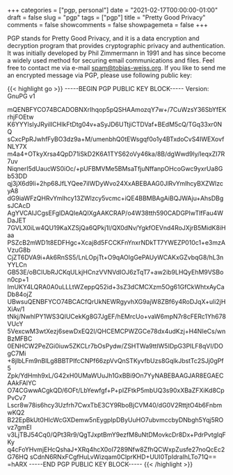 +++
categories = ["pgp, personal"]
date = "2021-02-17T00:00:00-01:00"
draft = false
slug = "pgp"
tags = ["pgp"]
title = "Pretty Good Privacy"
comments = false
showcomments = false
showpagemeta = false
+++

PGP stands for Pretty Good Privacy, and it is a data encryption and decryption program that provides cryptographic privacy and authentication.
It was initially developed by Phil Zimmermann in 1991 and has since become a widely used method for securing email communications and files.
Feel free to contact me via e-mail [spam@tobias-weiss.org](mailto:spam@tobias-weiss.org).
If you like to send me an encrypted message via PGP, please use following public key:

{{< highlight go >}}
-----BEGIN PGP PUBLIC KEY BLOCK-----
Version: GnuPG v1

mQENBFYCO74BCADOBNXrIhqop5pQSHAAmozqY7w+/7CuWzsY36SbYfEKrhjFOEtw
K6YYYlsIyJRyilICHIkFtDtg04v+aSyJD6UTtjiCTDVaf+BEdM5cQ/TGq33xr0NQ
sCxcPpRJwhfFyBO3dz9a+M/umenbhQ0tEWsgqf0o1y4BTxdoCvS4IWEXovfNLY7X
m4a4+OTkyXrsa4QpD71iSkD2K6A1TYS62oVy46ka/8B/dgWwd9ly/IeqxZI7R7uv
NiqnerI5dUaucWS0iOc/+pUFBMVMe5BMsaTfjuNffanpOHcoGwc9yxrUa8Gb53DD
qj3jX6d9li+2hp68JfLYQee7iIWDyWvo24XxABEBAAG0JlRvYmlhcyBXZWlzcyA8
dG9iaWFzQHRvYmlhcy13ZWlzcy5vcmc+iQE4BBMBAgAiBQJWAju+AhsDBgsJCAcD
AgYVCAIJCgsEFgIDAQIeAQIXgAAKCRAP/o4W38tth590CADGPIwTlfFau4WDaJET
7GVLX0iLw4QU19KaXZSjQa6QPkj1l/QX0dNv/YgkfOEVnd4RoJXjrB5MidK8iHaa
PSZcB2mWD1t8EDFHgc+Xcaj8d5FCCKFnYnxrNDkTT7YWEZP010c1+e3mzAVzuG8b
CjZT6DVA9i+Ak6RnSS5/LnLOpjTt+O9qAOIgGePAUyWCAKxGZvbqG8/hL3nYYLCn
GB53E/oBClUbRJCKqULkjHCnzVVNVdIOJ6zTqT7+aw2ib9LHQyEhM9VSBon0cp+1
ImUKY4LQRA0A0uLLLtWZeppQ52id+3sZ3dCMCXzm5Og61GfCkWhtxAyCaDb84ojZ
UBwsuQENBFYCO74BCACfQrUkNEWRgyvhXG9ajW8ZBf6y4RoDJqX+uli2jHXiAv/1
tNkj/NwhlPY1WS3QIUCekKg8G7JgEF/hEMrcUo+vaW6mpN7r8cFERc1Yh678VUcY
5VexcwM3wtXezj6sewDxEQ2I/QHCEMCPWZGCe78dx4udKzj+H4NIeCs/wnBzMFBC
0ENHCW2PeZGi0iuw5ZKCLr7bOsPydw/ZSHTWa9ttIW5IDpG3PILF8qVI/DOgC7Mi
+8jlbLFm9nBlLg8BBTPIfcCNPf66zpVvQnSTKyvfbUzs8GqlkJbstTc2SJj0gPf5
Zpk/YdHmh9xL/G42xH0UMaWUuJh1GxBBi9On7YyNABEBAAGJAR8EGAECAAkFAlYC
O74CGwwACgkQD/6OFt/LbYewfgf+P+pIZFtkP5mbUQ3s90xXBaZFXiKd8CpPvCv7
Lscr8w78is6hcy3Uzfrh7CwxTbE3CY9RboBjCVM40/dG0V2RttjtO4b6FnbmwKQ2
B22EpBkUt0HIcWcGXDemw5nEygpIpDByUuHO7ubvmccbyDNbgh5Yqj5ROvz7gmEI
v3LjTBJ54Cq0/QPt3Rr9/QgTJxptBmY9ezfM8uNtDMovkcDr8Dx+PdrPvtgIqFKy
q4cFoYHvmjEHcQshaJ+XRq4hcX0oI7289Nfw8ZfhQCWxpZusfe27noQcEc2G76HQ
sCdnN6RNxFCgfHuLvWizqam0ClprKHD+UUI0TpIdraIhLTo71Q==
=hARX
-----END PGP PUBLIC KEY BLOCK-----
{{< /highlight >}}
